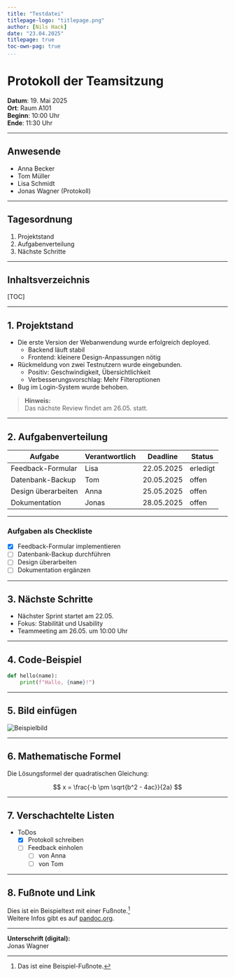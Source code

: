 ```yaml
---
title: "Testdatei"
titlepage-logo: "titlepage.png"
author: [Nils Hack]
date: "23.04.2025"
titlepage: true
toc-own-pag: true
...
```


# Protokoll der Teamsitzung

**Datum**: 19. Mai 2025  
**Ort**: Raum A101  
**Beginn**: 10:00 Uhr  
**Ende**: 11:30 Uhr  

---

## Anwesende

- Anna Becker
- Tom Müller
- Lisa Schmidt
- Jonas Wagner (Protokoll)

---

## Tagesordnung

1. Projektstand
2. Aufgabenverteilung
3. Nächste Schritte

---

## Inhaltsverzeichnis
[TOC]

---

## 1. Projektstand

- Die erste Version der Webanwendung wurde erfolgreich deployed.
    - Backend läuft stabil
    - Frontend: kleinere Design-Anpassungen nötig
- Rückmeldung von zwei Testnutzern wurde eingebunden.
    - Positiv: Geschwindigkeit, Übersichtlichkeit
    - Verbesserungsvorschlag: Mehr Filteroptionen
- Bug im Login-System wurde behoben.

> **Hinweis:**  
> Das nächste Review findet am 26.05. statt.

---

## 2. Aufgabenverteilung

| Aufgabe              | Verantwortlich | Deadline      | Status      |
|----------------------|----------------|--------------|-------------|
| Feedback-Formular    | Lisa           | 22.05.2025   |  erledigt |
| Datenbank-Backup     | Tom            | 20.05.2025   |  offen    |
| Design überarbeiten  | Anna           | 25.05.2025   |  offen    |
| Dokumentation        | Jonas          | 28.05.2025   |  offen    |

---

### Aufgaben als Checkliste

- [x] Feedback-Formular implementieren
- [ ] Datenbank-Backup durchführen
- [ ] Design überarbeiten
- [ ] Dokumentation ergänzen

---

## 3. Nächste Schritte

- Nächster Sprint startet am 22.05.
- Fokus: Stabilität und Usability
- Teammeeting am 26.05. um 10:00 Uhr

---

## 4. Code-Beispiel

```python
def hello(name):
    print(f"Hallo, {name}!")
```

---

## 5. Bild einfügen

![Beispielbild](beispielbild.png)

---

## 6. Mathematische Formel

Die Lösungsformel der quadratischen Gleichung:

$$
x = \frac{-b \pm \sqrt{b^2 - 4ac}}{2a}
$$

---

## 7. Verschachtelte Listen

- ToDos
    - [x] Protokoll schreiben
    - [ ] Feedback einholen
        - [ ] von Anna
        - [ ] von Tom

---

## 8. Fußnote und Link

Dies ist ein Beispieltext mit einer Fußnote.[^1]  
Weitere Infos gibt es auf [pandoc.org](https://pandoc.org).

[^1]: Das ist eine Beispiel-Fußnote.

---

**Unterschrift (digital):**  
Jonas Wagner
